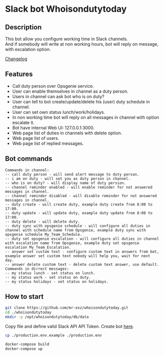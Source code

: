 # Slack bot Whoisondutytoday

## Description
This bot allow you configure working time in Slack channels.\
And if somebody will write at non working hours, bot will reply on message,\
with escalation option.

[Changelog](./CHANGELOG.md)

## Features
- Call duty person over Opsgenie service.
- User can enable themselves in channel as a duty person.
- Users in channel can ask bot who is on duty?
- User can tell to bot create/update/delete his (user) duty schedule in channel.
- User can set own status lunch/work/holidays.
- In non working time bot will reply on all messages in channel with option escalate it.
- Bot have internal Web UI: 127.0.0.1:3000.
- Web page list of duties in channels with delete option.
- Web page list of users.
- Web page list of replied messages.

## Bot commands
```
Commands in channel:
-- call duty person - will send alert message to duty person.
-- i am on duty - will set you as duty person in channel.
-- who is on duty? - will display name of duty persion.
-- channel reminder enabled - will enable reminder for not answered messages in channel.
-- channel reminder disabled - will disable reminder for not answered messages in channel.
-- duty create - will create duty, example duty create from 8:00 to 17:00.
-- duty update - will update duty, example duty update from 8:00 to 17:00.
-- duty delete - will delete duty.
-- duty sync with opsgenie schedule - will configure all duties in channel with schedule name from Opsgenie, example duty sync with opsgenie schedule My_Team_Schedule.
-- duty set opsgenie escalation - will configure all duties in channel with escalation name from Opsgenie, example duty set opsgenie escalation My_Team_Escalation.
-- answer set custom text - configure custom text in answers from bot, example answer set custom text nobody will help you, wait for next day.
-- answer delete custom text - delete custom text answer, use default.
Commands in dirrect messages:
-- my status lunch - set status on lunch.
-- my status work - set status on duty.
-- my status holidays - set status on holidays.
```

## How to start

```bash
git clone https://github.com/mr-exz/whoisondutytoday.git
cd ./whoisondutytoday
mkdir -p /opt/whoisondutytoday/db/data
```

Copy file and define valid Slack API API Token. Create bot [here](https://slack.com/intl/en-hr/help/articles/115005265703-create-a-bot-for-your-workspace).

```bash
cp ./production.env.example ./production.env
```

```bash
docker-compose build
docker-compose up
```

